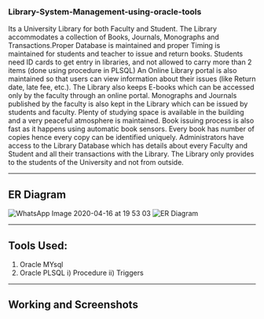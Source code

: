 ### Library-System-Management-using-oracle-tools
Its a  University Library  for both Faculty and Student. The Library accommodates a collection of Books, Journals, Monographs and Transactions.Proper Database is maintained and proper Timing is maintained for students and teacher to issue and return books.
Students need ID cards to get entry in libraries, and not allowed to carry more than 2 items  (done using procedure in PLSQL)
An Online Library portal is also maintained so that users can view information about their
issues (like Return date, late fee, etc.). The Library also keeps E-books which can be
accessed only by the faculty through an online portal. Monographs and Journals
published by the faculty is also kept in the Library which can be issued by students and
faculty. Plenty of studying space is available in the building and a very peaceful
atmosphere is maintained. Book issuing process is also fast as it happens using automatic
book sensors. Every book has number of copies hence every copy can be identified
uniquely. Administrators have access to the Library Database which has details about
every Faculty and Student and all their transactions with the Library. The Library only
provides to the students of the University and not from outside.

---
## ER Diagram
![WhatsApp Image 2020-04-16 at 19 53 03](https://user-images.githubusercontent.com/59432256/79468997-44820500-801d-11ea-9ba4-68e523d78f27.jpeg)
![ER Diagram](https://user-images.githubusercontent.com/59432256/79469213-86ab4680-801d-11ea-908f-d64f773e1855.jpeg)

---
## Tools Used:
1) Oracle MYsql 
2) Oracle PLSQL
   i) Procedure 
   ii) Triggers

---
## Working and Screenshots



